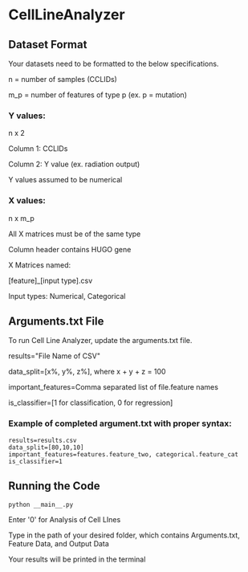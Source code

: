 # CellLineAnalyzer

## Dataset Format

Your datasets need to be formatted to the below specifications. 

n = number of samples (CCLIDs) 

m_p = number of features of type p (ex. p = mutation)

### Y values:
n x 2

Column 1: CCLIDs

Column 2: Y value (ex. radiation output)

Y values assumed to be numerical

### X values: 
n x m_p

All X matrices must be of the same type

Column header contains HUGO gene 

X Matrices named:

[feature]_[input type].csv

Input types: Numerical, Categorical 

## Arguments.txt File

To run Cell Line Analyzer, update the arguments.txt file. 

results="File Name of CSV"

data_split=[x%, y%, z%], where x + y + z = 100

important_features=Comma separated list of file.feature names

is_classifier=[1 for classification, 0 for regression]

### Example of completed argument.txt with proper syntax: 

```
results=results.csv
data_split=[80,10,10]
important_features=features.feature_two, categorical.feature_cat
is_classifier=1
```

## Running the Code

```
python __main__.py
```

Enter '0' for Analysis of Cell LInes

Type in the path of your desired folder, which contains Arguments.txt, Feature Data, and Output Data

Your results will be printed in the terminal 
